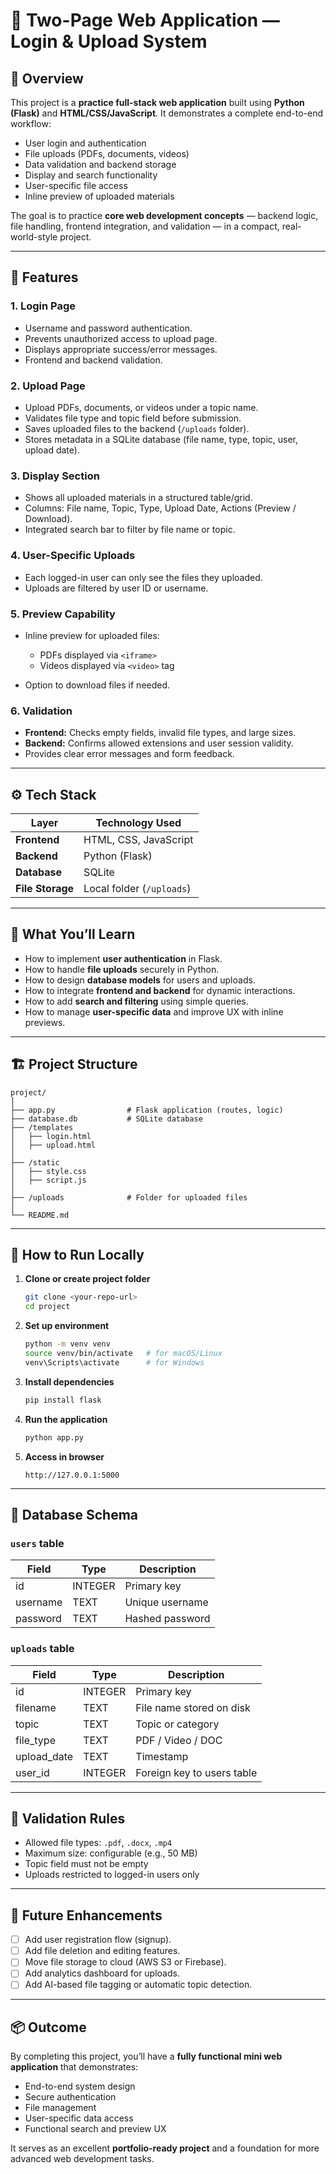 # 📘 Two-Page Web Application — Login & Upload System

## 📖 Overview

This project is a **practice full-stack web application** built using **Python (Flask)** and **HTML/CSS/JavaScript**.
It demonstrates a complete end-to-end workflow:

* User login and authentication
* File uploads (PDFs, documents, videos)
* Data validation and backend storage
* Display and search functionality
* User-specific file access
* Inline preview of uploaded materials

The goal is to practice **core web development concepts** — backend logic, file handling, frontend integration, and validation — in a compact, real-world-style project.

---

## 🧩 Features

### 1. **Login Page**

* Username and password authentication.
* Prevents unauthorized access to upload page.
* Displays appropriate success/error messages.
* Frontend and backend validation.

### 2. **Upload Page**

* Upload PDFs, documents, or videos under a topic name.
* Validates file type and topic field before submission.
* Saves uploaded files to the backend (`/uploads` folder).
* Stores metadata in a SQLite database (file name, type, topic, user, upload date).

### 3. **Display Section**

* Shows all uploaded materials in a structured table/grid.
* Columns: File name, Topic, Type, Upload Date, Actions (Preview / Download).
* Integrated search bar to filter by file name or topic.

### 4. **User-Specific Uploads**

* Each logged-in user can only see the files they uploaded.
* Uploads are filtered by user ID or username.

### 5. **Preview Capability**

* Inline preview for uploaded files:

  * PDFs displayed via `<iframe>`
  * Videos displayed via `<video>` tag
* Option to download files if needed.

### 6. **Validation**

* **Frontend:** Checks empty fields, invalid file types, and large sizes.
* **Backend:** Confirms allowed extensions and user session validity.
* Provides clear error messages and form feedback.

---

## ⚙️ Tech Stack

| Layer            | Technology Used           |
| ---------------- | ------------------------- |
| **Frontend**     | HTML, CSS, JavaScript     |
| **Backend**      | Python (Flask)            |
| **Database**     | SQLite                    |
| **File Storage** | Local folder (`/uploads`) |

---

## 🧠 What You’ll Learn

* How to implement **user authentication** in Flask.
* How to handle **file uploads** securely in Python.
* How to design **database models** for users and uploads.
* How to integrate **frontend and backend** for dynamic interactions.
* How to add **search and filtering** using simple queries.
* How to manage **user-specific data** and improve UX with inline previews.

---

## 🏗️ Project Structure

```
project/
│
├── app.py                # Flask application (routes, logic)
├── database.db           # SQLite database
├── /templates
│   ├── login.html
│   ├── upload.html
│
├── /static
│   ├── style.css
│   ├── script.js
│
├── /uploads              # Folder for uploaded files
│
└── README.md
```

---

## 🚀 How to Run Locally

1. **Clone or create project folder**

   ```bash
   git clone <your-repo-url>
   cd project
   ```

2. **Set up environment**

   ```bash
   python -m venv venv
   source venv/bin/activate   # for macOS/Linux
   venv\Scripts\activate      # for Windows
   ```

3. **Install dependencies**

   ```bash
   pip install flask
   ```

4. **Run the application**

   ```bash
   python app.py
   ```

5. **Access in browser**

   ```
   http://127.0.0.1:5000
   ```

---

## 🧱 Database Schema

### `users` table

| Field    | Type    | Description     |
| -------- | ------- | --------------- |
| id       | INTEGER | Primary key     |
| username | TEXT    | Unique username |
| password | TEXT    | Hashed password |

### `uploads` table

| Field       | Type    | Description                |
| ----------- | ------- | -------------------------- |
| id          | INTEGER | Primary key                |
| filename    | TEXT    | File name stored on disk   |
| topic       | TEXT    | Topic or category          |
| file_type   | TEXT    | PDF / Video / DOC          |
| upload_date | TEXT    | Timestamp                  |
| user_id     | INTEGER | Foreign key to users table |

---

## 🧩 Validation Rules

* Allowed file types: `.pdf`, `.docx`, `.mp4`
* Maximum size: configurable (e.g., 50 MB)
* Topic field must not be empty
* Uploads restricted to logged-in users only

---

## 🌟 Future Enhancements

* [ ] Add user registration flow (signup).
* [ ] Add file deletion and editing features.
* [ ] Move file storage to cloud (AWS S3 or Firebase).
* [ ] Add analytics dashboard for uploads.
* [ ] Add AI-based file tagging or automatic topic detection.

---

## 📦 Outcome

By completing this project, you’ll have a **fully functional mini web application** that demonstrates:

* End-to-end system design
* Secure authentication
* File management
* User-specific data access
* Functional search and preview UX

It serves as an excellent **portfolio-ready project** and a foundation for more advanced web development tasks.